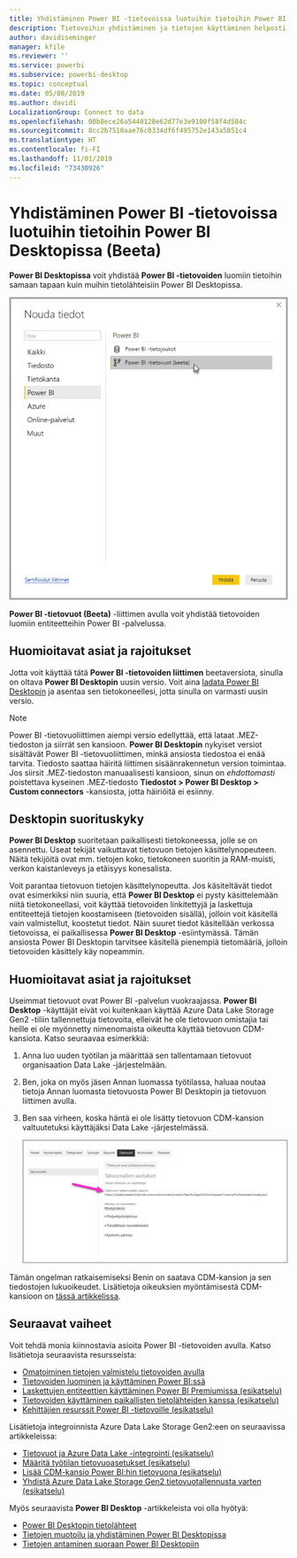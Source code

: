 ```yaml
---
title: Yhdistäminen Power BI -tietovoissa luotuihin tietoihin Power BI Desktopissa (Beeta)
description: Tietovoihin yhdistäminen ja tietojen käyttäminen helposti Power BI Desktopissa
author: davidiseminger
manager: kfile
ms.reviewer: ''
ms.service: powerbi
ms.subservice: powerbi-desktop
ms.topic: conceptual
ms.date: 05/08/2019
ms.author: davidi
LocalizationGroup: Connect to data
ms.openlocfilehash: 00b8ece26a5440128e62d77e3e9100f58f4d584c
ms.sourcegitcommit: 8cc2b7510aae76c0334df6f495752e143a5851c4
ms.translationtype: HT
ms.contentlocale: fi-FI
ms.lasthandoff: 11/01/2019
ms.locfileid: "73430926"
---
```

# <a name="connect-to-data-created-by-power-bi-dataflows-in-power-bi-desktop-beta"></a>Yhdistäminen Power BI -tietovoissa luotuihin tietoihin Power BI Desktopissa (Beeta)
**Power BI Desktopissa** voit yhdistää **Power BI -tietovoiden** luomiin tietoihin samaan tapaan kuin muihin tietolähteisiin Power BI Desktopissa.

![Tietovoihin yhdistäminen](media/desktop-connect-dataflows/connect-dataflows_01.png)

**Power BI -tietovuot (Beeta)** -liittimen avulla voit yhdistää tietovoiden luomiin entiteetteihin Power BI -palvelussa. 

## <a name="considerations-and-limitations"></a>Huomioitavat asiat ja rajoitukset

Jotta voit käyttää tätä **Power BI -tietovoiden liittimen** beetaversiota, sinulla on oltava **Power BI Desktopin** uusin versio. Voit aina [ladata Power BI Desktopin](desktop-get-the-desktop.md) ja asentaa sen tietokoneellesi, jotta sinulla on varmasti uusin versio.  

> [!NOTE]
> Power BI -tietovuoliittimen aiempi versio edellyttää, että lataat .MEZ-tiedoston ja siirrät sen kansioon. **Power BI Desktopin** nykyiset versiot sisältävät Power BI -tietovuoliittimen, minkä ansiosta tiedostoa ei enää tarvita. Tiedosto saattaa häiritä liittimen sisäänrakennetun version toimintaa. Jos siirsit .MEZ-tiedoston manuaalisesti kansioon, sinun on *ehdottomasti* poistettava kyseinen .MEZ-tiedosto **Tiedostot > Power BI Desktop > Custom connectors** -kansiosta, jotta häiriöitä ei esiinny. 

## <a name="desktop-performance"></a>Desktopin suorituskyky
**Power BI Desktop** suoritetaan paikallisesti tietokoneessa, jolle se on asennettu. Useat tekijät vaikuttavat tietovuon tietojen käsittelynopeuteen. Näitä tekijöitä ovat mm. tietojen koko, tietokoneen suoritin ja RAM-muisti, verkon kaistanleveys ja etäisyys konesalista.

Voit parantaa tietovuon tietojen käsittelynopeutta. Jos käsiteltävät tiedot ovat esimerkiksi niin suuria, että **Power BI Desktop** ei pysty käsittelemään niitä tietokoneellasi, voit käyttää tietovoiden linkitettyjä ja laskettuja entiteettejä tietojen koostamiseen (tietovoiden sisällä), jolloin voit käsitellä vain valmistellut, koostetut tiedot. Näin suuret tiedot käsitellään verkossa tietovoissa, ei paikallisessa **Power BI Desktop** -esiintymässä. Tämän ansiosta Power BI Desktopin tarvitsee käsitellä pienempiä tietomääriä, jolloin tietovoiden käsittely käy nopeammin.

## <a name="considerations-and-limitations"></a>Huomioitavat asiat ja rajoitukset

Useimmat tietovuot ovat Power BI -palvelun vuokraajassa. **Power BI Desktop** -käyttäjät eivät voi kuitenkaan käyttää Azure Data Lake Storage Gen2 -tiliin tallennettuja tietovoita, elleivät he ole tietovuon omistajia tai heille ei ole myönnetty nimenomaista oikeutta käyttää tietovuon CDM-kansiota. Katso seuraavaa esimerkkiä:

1.  Anna luo uuden työtilan ja määrittää sen tallentamaan tietovuot organisaation Data Lake -järjestelmään.
2.  Ben, joka on myös jäsen Annan luomassa työtilassa, haluaa noutaa tietoja Annan luomasta tietovuosta Power BI Desktopin ja tietovuon liittimen avulla.
3.  Ben saa virheen, koska häntä ei ole lisätty tietovuon CDM-kansion valtuutetuksi käyttäjäksi Data Lake -järjestelmässä.

    ![Virhe yritettäessä käyttää tietovuota](media/service-dataflows-configure-workspace-storage-settings/dataflow-storage-settings_08.jpg)

Tämän ongelman ratkaisemiseksi Benin on saatava CDM-kansion ja sen tiedostojen lukuoikeudet. Lisätietoja oikeuksien myöntämisestä CDM-kansioon on [tässä artikkelissa](https://go.microsoft.com/fwlink/?linkid=2029121).




## <a name="next-steps"></a>Seuraavat vaiheet
Voit tehdä monia kiinnostavia asioita Power BI -tietovoiden avulla. Katso lisätietoja seuraavista resursseista:

* [Omatoiminen tietojen valmistelu tietovoiden avulla](service-dataflows-overview.md)
* [Tietovoiden luominen ja käyttäminen Power BI:ssä](service-dataflows-create-use.md)
* [Laskettujen entiteettien käyttäminen Power BI Premiumissa (esikatselu)](service-dataflows-computed-entities-premium.md)
* [Tietovoiden käyttäminen paikallisten tietolähteiden kanssa (esikatselu)](service-dataflows-on-premises-gateways.md)
* [Kehittäjien resurssit Power BI -tietovoille (esikatselu)](service-dataflows-developer-resources.md)

Lisätietoja integroinnista Azure Data Lake Storage Gen2:een on seuraavissa artikkeleissa:

* [Tietovuot ja Azure Data Lake -integrointi (esikatselu)](service-dataflows-azure-data-lake-integration.md)
* [Määritä työtilan tietovuoasetukset (esikatselu)](service-dataflows-configure-workspace-storage-settings.md)
* [Lisää CDM-kansio Power BI:hin tietovuona (esikatselu)](service-dataflows-add-cdm-folder.md)
* [Yhdistä Azure Data Lake Storage Gen2 tietovuotallennusta varten (esikatselu)](service-dataflows-connect-azure-data-lake-storage-gen2.md)

Myös seuraavista **Power BI Desktop** -artikkeleista voi olla hyötyä:

* [Power BI Desktopin tietolähteet](desktop-data-sources.md)
* [Tietojen muotoilu ja yhdistäminen Power BI Desktopissa](desktop-shape-and-combine-data.md)
* [Tietojen antaminen suoraan Power BI Desktopiin](desktop-enter-data-directly-into-desktop.md)   

